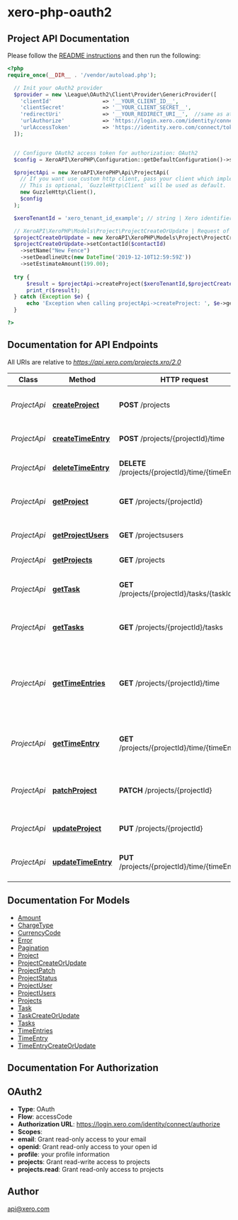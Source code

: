 # xero-php-oauth2

## Project API Documentation

Please follow the [README instructions](https://github.com/XeroAPI/xero-php-oauth2/blob/master/README.md) and then run the following:

```php
<?php
require_once(__DIR__ . '/vendor/autoload.php');

  // Init your oAuth2 provider
  $provider = new \League\OAuth2\Client\Provider\GenericProvider([
    'clientId'                => '__YOUR_CLIENT_ID__',   
    'clientSecret'            => '__YOUR_CLIENT_SECRET__',
    'redirectUri'             => '__YOUR_REDIRECT_URI__',  //same as at developer.xero.com/myapps
    'urlAuthorize'            => 'https://login.xero.com/identity/connect/authorize',
    'urlAccessToken'          => 'https://identity.xero.com/connect/token'
  ]);


  // Configure OAuth2 access token for authorization: OAuth2
  $config = XeroAPI\XeroPHP\Configuration::getDefaultConfiguration()->setAccessToken('YOUR_ACCESS_TOKEN');     

  $projectApi = new XeroAPI\XeroPHP\Api\ProjectApi(
    // If you want use custom http client, pass your client which implements `GuzzleHttp\ClientInterface`.
    // This is optional, `GuzzleHttp\Client` will be used as default.
    new GuzzleHttp\Client(),
    $config
  );

  $xeroTenantId = 'xero_tenant_id_example'; // string | Xero identifier for Tenant

  // XeroAPI\XeroPHP\Models\Project\ProjectCreateOrUpdate | Request of type ProjectCreateOrUpdate
  $projectCreateOrUpdate = new XeroAPI\XeroPHP\Models\Project\ProjectCreateOrUpdate;
  $projectCreateOrUpdate->setContactId($contactId)
	->setName("New Fence")
	->setDeadlineUtc(new DateTime('2019-12-10T12:59:59Z'))
	->setEstimateAmount(199.00);
	
  try {
      $result = $projectApi->createProject($xeroTenantId,$projectCreateOrUpdate); 	
      print_r($result);
  } catch (Exception $e) {
      echo 'Exception when calling projectApi->createProject: ', $e->getMessage(), PHP_EOL;
  }

?>
```

## Documentation for API Endpoints

All URIs are relative to *https://api.xero.com/projects.xro/2.0*

Class | Method | HTTP request | Description
------------ | ------------- | ------------- | -------------
*ProjectApi* | [**createProject**](docs/Api/ProjectApi.md#createproject) | **POST** /projects | create one or more new projects
*ProjectApi* | [**createTimeEntry**](docs/Api/ProjectApi.md#createtimeentry) | **POST** /projects/{projectId}/time | Allows you to create a task
*ProjectApi* | [**deleteTimeEntry**](docs/Api/ProjectApi.md#deletetimeentry) | **DELETE** /projects/{projectId}/time/{timeEntryId} | Allows you to delete a time entry
*ProjectApi* | [**getProject**](docs/Api/ProjectApi.md#getproject) | **GET** /projects/{projectId} | Allows you to retrieve a single project
*ProjectApi* | [**getProjectUsers**](docs/Api/ProjectApi.md#getprojectusers) | **GET** /projectsusers | list all project users
*ProjectApi* | [**getProjects**](docs/Api/ProjectApi.md#getprojects) | **GET** /projects | list all projects
*ProjectApi* | [**getTask**](docs/Api/ProjectApi.md#gettask) | **GET** /projects/{projectId}/tasks/{taskId} | Allows you to retrieve a single project
*ProjectApi* | [**getTasks**](docs/Api/ProjectApi.md#gettasks) | **GET** /projects/{projectId}/tasks | Allows you to retrieve a single project
*ProjectApi* | [**getTimeEntries**](docs/Api/ProjectApi.md#gettimeentries) | **GET** /projects/{projectId}/time | Allows you to retrieve the time entries associated with a specific project
*ProjectApi* | [**getTimeEntry**](docs/Api/ProjectApi.md#gettimeentry) | **GET** /projects/{projectId}/time/{timeEntryId} | Allows you to get a single time entry in a project
*ProjectApi* | [**patchProject**](docs/Api/ProjectApi.md#patchproject) | **PATCH** /projects/{projectId} | creates a project for the specified contact
*ProjectApi* | [**updateProject**](docs/Api/ProjectApi.md#updateproject) | **PUT** /projects/{projectId} | update a specific project
*ProjectApi* | [**updateTimeEntry**](docs/Api/ProjectApi.md#updatetimeentry) | **PUT** /projects/{projectId}/time/{timeEntryId} | Allows you to update time entry in a project


## Documentation For Models

 - [Amount](docs/Model/Amount.md)
 - [ChargeType](docs/Model/ChargeType.md)
 - [CurrencyCode](docs/Model/CurrencyCode.md)
 - [Error](docs/Model/Error.md)
 - [Pagination](docs/Model/Pagination.md)
 - [Project](docs/Model/Project.md)
 - [ProjectCreateOrUpdate](docs/Model/ProjectCreateOrUpdate.md)
 - [ProjectPatch](docs/Model/ProjectPatch.md)
 - [ProjectStatus](docs/Model/ProjectStatus.md)
 - [ProjectUser](docs/Model/ProjectUser.md)
 - [ProjectUsers](docs/Model/ProjectUsers.md)
 - [Projects](docs/Model/Projects.md)
 - [Task](docs/Model/Task.md)
 - [TaskCreateOrUpdate](docs/Model/TaskCreateOrUpdate.md)
 - [Tasks](docs/Model/Tasks.md)
 - [TimeEntries](docs/Model/TimeEntries.md)
 - [TimeEntry](docs/Model/TimeEntry.md)
 - [TimeEntryCreateOrUpdate](docs/Model/TimeEntryCreateOrUpdate.md)


## Documentation For Authorization


## OAuth2

- **Type**: OAuth
- **Flow**: accessCode
- **Authorization URL**: https://login.xero.com/identity/connect/authorize
- **Scopes**: 
 - **email**: Grant read-only access to your email
 - **openid**: Grant read-only access to your open id
 - **profile**: your profile information
 - **projects**: Grant read-write access to projects
 - **projects.read**: Grant read-only access to projects


## Author

api@xero.com



